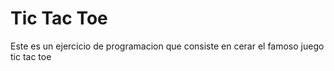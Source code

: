 # Tic Tac Toe 

Este es un ejercicio de programacion que consiste en cerar el famoso juego tic tac toe 

